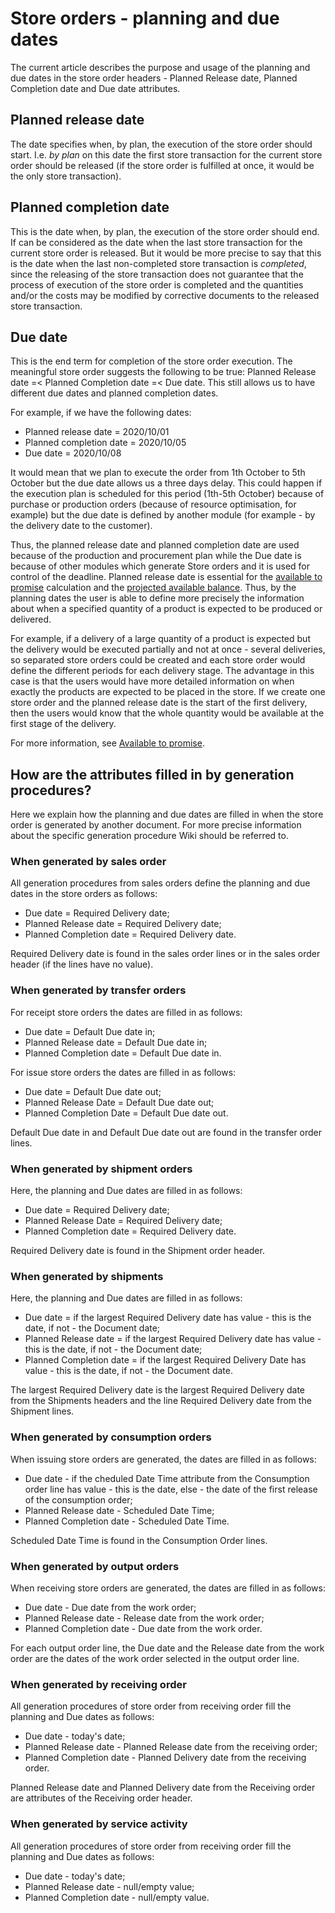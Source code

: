 
# Store orders - planning and due dates

The current article describes the purpose and usage of the planning and due dates in the store order headers - Planned Release date, Planned Completion date and Due date attributes.

## Planned release date

The date specifies when, by plan, the execution of the store order should start. I.e. *by plan* on this date the first store transaction for the current store order should be released (if the store order is fulfilled at once, it would be the only store transaction).

##  Planned completion date

This is the date when, by plan, the execution of the store order should end. If can be considered as the date when the last store transaction for the current store order is released. But it would be more precise to say that this is the date when the last non-completed store transaction is *completed*, since the releasing of the store transaction does not guarantee that the process of execution of the store order is completed and the quantities and/or the costs may be modified by corrective documents to the released store transaction.

## Due date

This is the end term for completion of the store order execution. The meaningful store order suggests the following to be true: Planned Release date =< Planned Completion date =< Due date. This still allows us to have different due dates and planned completion dates.

For example, if we have the following dates:

- Planned release date = 2020/10/01
- Planned completion date = 2020/10/05
- Due date = 2020/10/08

It would mean that we plan to execute the order from 1th October to 5th October but the due date allows us a three days delay. This could happen if the execution plan is scheduled for this period (1th-5th October) because of purchase or production orders (because of resource optimisation, for example) but the due date is defined by another module (for example - by the delivery date to the customer).

Thus, the planned release date and planned completion date are used because of the production and procurement plan while the Due date is because of other modules which generate Store orders and it is used for control of the deadline. Planned release date is essential for the [available to promise](https://docs.erp.net/tech/modules/logistics/planning/available-to-promise/index.html?q=available%20to%20promise) calculation and the [projected available balance](https://docs.erp.net/tech/modules/logistics/planning/projected-available-balance.html?q=projected%20available%20balance). Thus, by the planning dates the user is able to define more precisely the information about when a specified quantity of a product is expected to be produced or delivered.

For example, if a delivery of a large quantity of a product is expected but the delivery would be executed partially and not at once  - several deliveries, so separated store orders could be created and each store order would define the different periods for each delivery stage. The advantage in this case is that the users would have more detailed information on when exactly the products are expected to be placed in the store. If we create one store order and the planned release date is the start of the first delivery, then the users would know that the whole quantity would be available at the first stage of the delivery. 

For more information, see [Available to promise](https://docs.erp.net/tech/modules/logistics/planning/available-to-promise/index.html?q=available%20to%20promise).

## How are the attributes filled in by generation procedures?

Here we explain how the planning and due dates are filled in when the store order is generated by another document. For more precise information about the specific generation procedure Wiki should be referred to. 

### When generated by sales order

All generation procedures from sales orders define the planning and due dates in the store orders as follows:

- Due date = Required Delivery date;
- Planned Release date = Required Delivery date;
- Planned Completion date = Required Delivery date.

Required Delivery date is found in the sales order lines or in the sales order header (if the lines have no value).

### When generated by transfer orders

For receipt store orders the dates are filled in as follows:

- Due date = Default Due date in;
- Planned Release date = Default Due date in;
- Planned Completion date = Default Due date in.

For issue store orders the dates are filled in as follows:

- Due date = Default Due date out;
- Planned Release Date = Default Due date out;
- Planned Completion Date = Default Due date out.

Default Due date in and Default Due date out are found in the transfer order lines.

### When generated by shipment orders

Here, the planning and Due dates are filled in as follows:

- Due date = Required Delivery date;
- Planned Release Date = Required Delivery date;
- Planned Completion date = Required Delivery date.

Required Delivery date is found in the Shipment order header.

### When generated by shipments

Here, the planning and Due dates are filled in as follows:

- Due date = if the largest Required Delivery date has value - this is the date, if not - the Document date;
- Planned Release date = if the largest Required Delivery date has value - this is the date, if not - the Document date;
- Planned Completion date = if the largest Required Delivery Date has value - this is the date, if not - the Document date.

The largest Required Delivery date is the largest Required Delivery date from the Shipments headers and the line Required Delivery date from the Shipment lines.

### When generated by consumption orders

When issuing store orders are generated, the dates are filled in as follows:

- Due date - if the cheduled Date Time attribute from the Consumption order line has value - this is the date, else - the date of the first release of the consumption order;
- Planned Release date - Scheduled Date Time;
- Planned Completion date - Scheduled Date Time.

Scheduled Date Time is found in the Consumption Order lines.

### When generated by output orders

When receiving store orders are generated, the dates are filled in as follows:

- Due date - Due date from the work order;
- Planned Release date - Release date from the work order;
- Planned Completion date - Due date from the work order.

For each output order line, the Due date and the Release date from the work order are the dates of the work order selected in the output order line. 

### When generated by receiving order

All generation procedures of store order from receiving order fill the planning and Due dates as follows:

- Due date - today's date;
- Planned Release date - Planned Release date from the receiving order;
- Planned Completion date - Planned Delivery date from the receiving order.

Planned Release date and Planned Delivery date from the Receiving order are attributes of the Receiving order header.

### When generated by service activity

All generation procedures of store order from receiving order fill the planning and Due dates as follows:

- Due date - today's date;
- Planned Release date - null/empty value;
- Planned Completion date - null/empty value.
